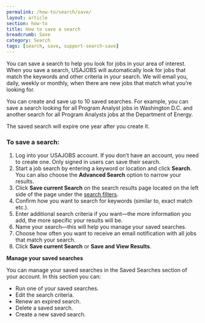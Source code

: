 ```yaml
---
permalink: /how-to/search/save/
layout: article
section: how-to
title: How to save a search
breadcrumb: Save
category: Search
tags: [search, save, support-search-save]
---
```


You can save a search to help you look for jobs in your area of interest. When you save a search, USAJOBS will automatically look for jobs that match the keywords and other criteria in your search. We will email you, daily, weekly or monthly, when there are new jobs that match what you’re looking for.

You can create and save up to 10 saved searches. For example, you can save a search looking for all Program Analyst jobs in Washington D.C. and another search for all Program Analysts jobs at the Department of Energy.

The saved search will expire one year after you create it.

### To save a search:

1.	Log into your USAJOBS account. If you don’t have an account, you need to create one. Only signed in users can save their search.
2.	Start a job search by entering a keyword or location and click **Search**. You can also choose the **Advanced Search** option to narrow your results.
3.	Click **Save current Search** on the search results page located on the left side of the page under the [search filters](../filters/).
4.	Confirm how you want to search for keywords (similar to, exact match etc.).
5.	Enter additional search criteria if you want—the more information you add, the more specific your results will be.
6.	Name your search—this will help you manage your saved searches.
7.	Choose how often you want to receive an email notification with all jobs that match your search.
8.	Click **Save current Search** or **Save and View Results**.

**Manage your saved searches**

You can manage your saved searches in the Saved Searches section of your account.  In this section you can:
* Run one of your saved searches.
* Edit the search criteria.
* Renew an expired search.
* Delete a saved search.
* Create a new saved search.

